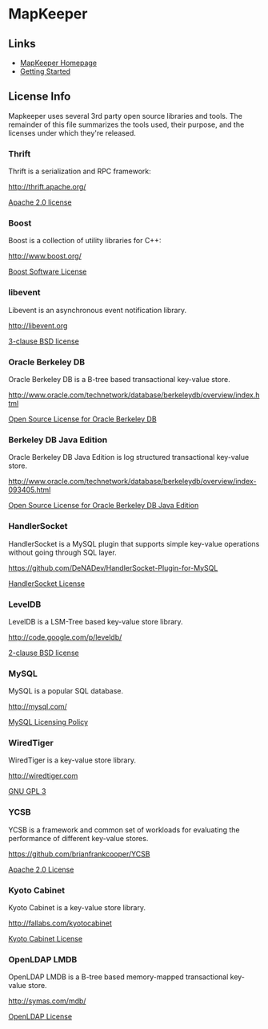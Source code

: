 # MapKeeper

## Links

* [MapKeeper Homepage](https://github.com/m1ch1/mapkeeper/wiki)
* [Getting Started](https://github.com/m1ch1/mapkeeper/wiki/Getting-Started)

## License Info

Mapkeeper uses several 3rd party open source libraries and tools. The remainder
of this file summarizes the tools used, their purpose, and the licenses under
which they're released.

### Thrift

Thrift is a serialization and RPC framework:

http://thrift.apache.org/

[Apache 2.0 license](http://svn.apache.org/viewvc/thrift/trunk/LICENSE?view=markup)

### Boost

Boost is a collection of utility libraries for C++:

http://www.boost.org/

[Boost Software License](http://www.boost.org/users/license.html)

### libevent

Libevent is an asynchronous event notification library.

http://libevent.org

[3-clause BSD license](http://libevent.org/LICENSE.txt)

### Oracle Berkeley DB

Oracle Berkeley DB is a B-tree based transactional key-value store.

http://www.oracle.com/technetwork/database/berkeleydb/overview/index.html

[Open Source License for Oracle Berkeley DB](http://www.oracle.com/technetwork/database/berkeleydb/downloads/oslicense-093458.html)

### Berkeley DB Java Edition

Oracle Berkeley DB Java Edition is log structured transactional key-value store.

http://www.oracle.com/technetwork/database/berkeleydb/overview/index-093405.html

[Open Source License for Oracle Berkeley DB Java Edition](http://www.oracle.com/technetwork/database/berkeleydb/downloads/jeoslicense-086837.html)

### HandlerSocket

HandlerSocket is a MySQL plugin that supports simple key-value operations
without going through SQL layer. 

https://github.com/DeNADev/HandlerSocket-Plugin-for-MySQL

[HandlerSocket License](https://github.com/DeNADev/HandlerSocket-Plugin-for-MySQL/blob/master/COPYING)

### LevelDB

LevelDB is a LSM-Tree based key-value store library.

http://code.google.com/p/leveldb/

[2-clause BSD license](http://www.opensource.org/licenses/bsd-license.php)

### MySQL

MySQL is a popular SQL database.

http://mysql.com/

[MySQL Licensing Policy](http://www.mysql.com/about/legal/licensing/index.html)

### WiredTiger

WiredTiger is a key-value store library.

http://wiredtiger.com

[GNU GPL 3](http://source.wiredtiger.com/license.html)

### YCSB

YCSB is a framework and common set of workloads for evaluating the performance
of different key-value stores.

https://github.com/brianfrankcooper/YCSB

[Apache 2.0 License](https://github.com/brianfrankcooper/YCSB/blob/master/LICENSE.txt)

### Kyoto Cabinet

Kyoto Cabinet is a key-value store library.

http://fallabs.com/kyotocabinet

[Kyoto Cabinet License](http://fallabs.com/kyotocabinet/spex-en#license)

### OpenLDAP LMDB

OpenLDAP LMDB is a B-tree based memory-mapped transactional key-value store.

http://symas.com/mdb/

[OpenLDAP License](http://www.openldap.org/software/release/license.html)
